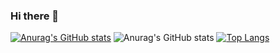 ### Hi there 👋

<!--
**FASUZO/fasuzo** is a ✨ _special_ ✨ repository because its `README.md` (this file) appears on your GitHub profile.

Here are some ideas to get you started:

- 🔭 I’m currently working on ...
- 🌱 I’m currently learning ...
- 👯 I’m looking to collaborate on ...
- 🤔 I’m looking for help with ...
- 💬 Ask me about ...
- 📫 How to reach me: ...
- 😄 Pronouns: ...
- ⚡ Fun fact: ...
-->
[![Anurag's GitHub stats](https://github-readme-stats.vercel.app/api?username=fasuzo)](https://github.com/anuraghazra/github-readme-stats)
![Anurag's GitHub stats](https://github-readme-stats.vercel.app/api?username=fasuzo&show_icons=true&theme=Gradient)
[![Top Langs](https://github-readme-stats.vercel.app/api/top-langs/?username=fasuzo&layout=compact)](https://github.com/anuraghazra/github-readme-stats)
